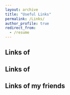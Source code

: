 ```yaml
---
layout: archive
title: "Useful Links"
permalink: /Links/
author_profile: true
redirect_from:
  - /resume
---
```


## Links of


## Links of


## Links of my friends
